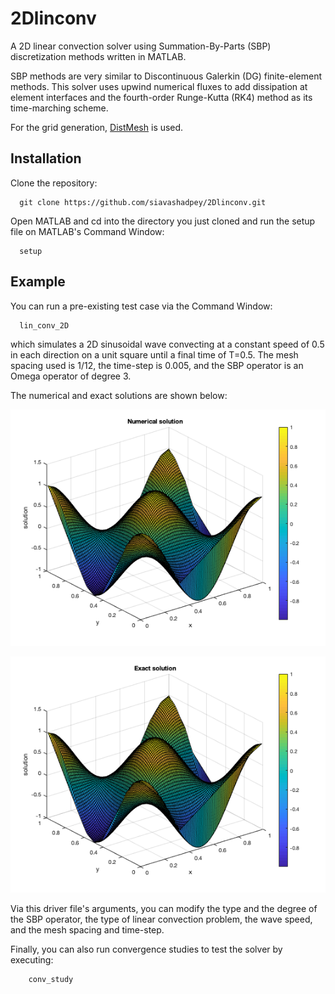 # 2Dlinconv

A 2D linear convection solver using Summation-By-Parts (SBP) discretization methods written in MATLAB.

SBP methods are very similar to Discontinuous Galerkin (DG) finite-element methods. This solver uses upwind numerical fluxes to add dissipation at element interfaces and the fourth-order Runge-Kutta (RK4) method as its time-marching scheme.

For the grid generation, [DistMesh](http://persson.berkeley.edu/distmesh/) is used.

## Installation
Clone the repository:
```console
  git clone https://github.com/siavashadpey/2Dlinconv.git
```

Open MATLAB and cd into the directory you just cloned and run the setup file on MATLAB's Command Window:
```
  setup
```

## Example
You can run a pre-existing test case via the Command Window:
```console
  lin_conv_2D
```
which simulates a 2D sinusoidal wave convecting at a constant speed of 0.5 in each direction on a unit square until a final time of T=0.5. The mesh spacing used is 1/12, the time-step is 0.005, and the SBP operator is an Omega operator of degree 3.

The numerical and exact solutions are shown below:

![](numerical_soln_ex.png)

![](exact_soln_ex.png)


Via this driver file's arguments, you can modify the type and the degree of the SBP operator, the type of linear convection problem, the wave speed, and the mesh spacing and time-step.

Finally, you can also run convergence studies to test the solver by executing:
```console
	conv_study
```
